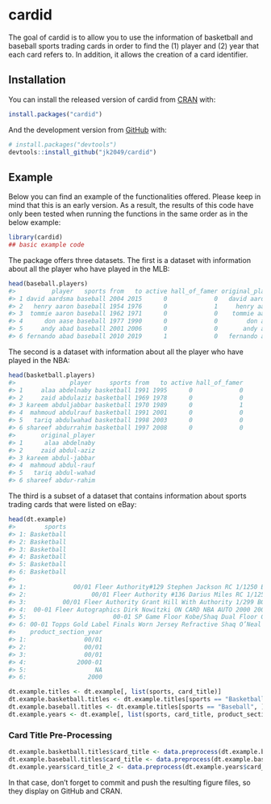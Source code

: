 
<!-- README.md is generated from README.Rmd. Please edit that file -->

# cardid

<!-- badges: start -->

<!-- badges: end -->

The goal of cardid is to allow you to use the information of basketball
and baseball sports trading cards in order to find the (1) player and
(2) year that each card refers to. In addition, it allows the creation
of a card identifier.

## Installation

You can install the released version of cardid from
[CRAN](https://CRAN.R-project.org) with:

``` r
install.packages("cardid")
```

And the development version from [GitHub](https://github.com/) with:

``` r
# install.packages("devtools")
devtools::install_github("jk2049/cardid")
```

## Example

Below you can find an example of the functionalities offered. Please
keep in mind that this is an early version. As a result, the results of
this code have only been tested when running the functions in the same
order as in the below example:

``` r
library(cardid)
## basic example code
```

The package offers three datasets. The first is a dataset with
information about all the player who have played in the MLB:

``` r
head(baseball.players)
#>          player   sports from   to active hall_of_famer original_player
#> 1 david aardsma baseball 2004 2015      0             0   david aardsma
#> 2   henry aaron baseball 1954 1976      0             1     henry aaron
#> 3  tommie aaron baseball 1962 1971      0             0    tommie aaron
#> 4      don aase baseball 1977 1990      0             0        don aase
#> 5     andy abad baseball 2001 2006      0             0       andy abad
#> 6 fernando abad baseball 2010 2019      1             0   fernando abad
```

The second is a dataset with information about all the player who have
played in the NBA:

``` r
head(basketball.players)
#>               player     sports from   to active hall_of_famer
#> 1     alaa abdelnaby basketball 1991 1995      0             0
#> 2     zaid abdulaziz basketball 1969 1978      0             0
#> 3 kareem abduljabbar basketball 1970 1989      0             1
#> 4  mahmoud abdulrauf basketball 1991 2001      0             0
#> 5   tariq abdulwahad basketball 1998 2003      0             0
#> 6 shareef abdurrahim basketball 1997 2008      0             0
#>       original_player
#> 1      alaa abdelnaby
#> 2     zaid abdul-aziz
#> 3 kareem abdul-jabbar
#> 4  mahmoud abdul-rauf
#> 5   tariq abdul-wahad
#> 6 shareef abdur-rahim
```

The third is a subset of a dataset that contains information about
sports trading cards that were listed on eBay:

``` r
head(dt.example)
#>        sports
#> 1: Basketball
#> 2: Basketball
#> 3: Basketball
#> 4: Basketball
#> 5: Basketball
#> 6: Basketball
#>                                                                        card_title
#> 1:             00/01 Fleer Authority#129 Stephen Jackson RC 1/1250 BGS-9 MINT  NM
#> 2:                  00/01 Fleer Authority #136 Darius Miles RC 1/1250 BGS 9 MINT 
#> 3:          00/01 Fleer Authority Grant Hill With Authority 1/299 BGS-8 NM-MT  NM
#> 4:  00-01 Fleer Autographics Dirk Nowitzki ON CARD NBA AUTO 2000 2001 BGS 7.5 NM+
#> 5:                        00-01 SP Game Floor Kobe/Shaq Dual Floor Graded BGS 9.5
#> 6: 00-01 Topps Gold Label Finals Worn Jersey Refractive Shaq O’Neal #TT1H BGS 9.5
#>    product_section_year
#> 1:                00/01
#> 2:                00/01
#> 3:                00/01
#> 4:              2000-01
#> 5:                   NA
#> 6:                 2000

dt.example.titles <- dt.example[, list(sports, card_title)]
dt.example.basketball.titles <- dt.example.titles[sports == "Basketball", ]
dt.example.baseball.titles <- dt.example.titles[sports == "Baseball", ]
dt.example.years <- dt.example[, list(sports, card_title, product_section_year)]
```

### Card Title Pre-Processing

``` r
dt.example.basketball.titles$card_title <- data.preprocess(dt.example.basketball.titles$card_title)
dt.example.baseball.titles$card_title <- data.preprocess(dt.example.baseball.titles$card_title)
dt.example.years$card_title_2 <- data.preprocess(dt.example.years$card_title)
```

In that case, don’t forget to commit and push the resulting figure
files, so they display on GitHub and CRAN.
